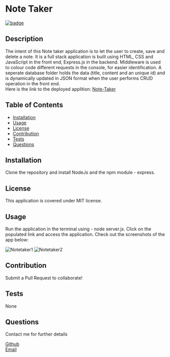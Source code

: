 <h1>Note Taker  </h1>

[![badge](https://img.shields.io/badge/license-MIT-yellowgreen)](https://opensource.org/licenses/MIT)<br>

## Description
  The intent of this Note taker application is to let the user to create, save and delete a note. It is a full stack application is built using HTML, CSS and JavaScript in the front end, Express.js in the backend. Middleware is used to colour code different requests in the console, for easier identification. A seperate database folder holds the data (title, content and an unique id) and is dynamically updated in JSON format when the user performs CRUD operation in the front end.<br>
  Here is the link to the deployed applition: [Note-Taker](https://note-taker-app-expressjs.herokuapp.com/)  

## Table of Contents
  - [Installation](#Installation)
  - [Usage](#Usage)
  - [License](#License)
  - [Contribution](#Contribution)
  - [Tests](#Tests) 
  - [Questions](#Questions)
  
## Installation
  Clone the repository and install NodeJs and the npm module - express.

## License
  This application is covered under MIT license.

## Usage
  Run the application in the terminal using - node server.js. 
  Click on the populated link and access the application. Check out the screenshots of the app below:
  
![Notetaker1](https://user-images.githubusercontent.com/84444052/141879710-0dd295a4-6ba0-430a-8238-8a195db29131.PNG)
![Notetaker2](https://user-images.githubusercontent.com/84444052/141879765-e4710754-7584-4ce8-a4cd-b1ad4dd18972.PNG)

## Contribution
  Submit a Pull Request to collaborate!

## Tests
  None

## Questions
  Contact me for further details

  [Github](https://github.com/anushaselvan)<br>
  [Email](mailto:anushaselvan@gmail.com)  
